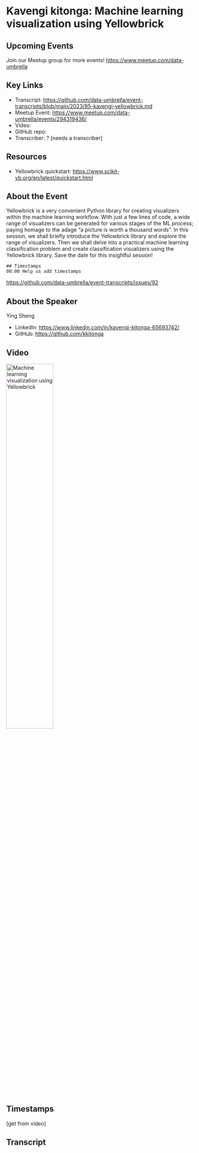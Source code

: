 # Kavengi kitonga:  Machine learning visualization using Yellowbrick

## Upcoming Events
Join our Meetup group for more events!
https://www.meetup.com/data-umbrella

## Key Links
- Transcript: https://github.com/data-umbrella/event-transcripts/blob/main/2023/85-kavengi-yellowbrick.md
- Meetup Event: https://www.meetup.com/data-umbrella/events/294319436/
- Video: 
- GitHub repo:  
- Transcriber:  ? [needs a transcriber]

## Resources
- Yellowbrick quickstart: https://www.scikit-yb.org/en/latest/quickstart.html

## About the Event
Yellowbrick is a very convenient Python library for creating visualizers within the machine learning workflow. With just a few lines of code, a wide range of visualizers can be generated for various stages of the ML process; paying homage to the adage “a picture is worth a thousand words”. In this session, we shall briefly introduce the Yellowbrick library and explore the range of visualizers. Then we shall delve into a practical machine learning classification problem and create classification visualizers using the Yellowbrick library. Save the date for this insightful session!

```
## Timestamps
00:00 Help us add timestamps
```
https://github.com/data-umbrella/event-transcripts/issues/92

## About the Speaker
Ying Sheng

- LinkedIn: https://www.linkedin.com/in/kavengi-kitonga-65693742/
- GitHub:  https://github.com/kkitonga

## Video
<a href="http://www.youtube.com/watch?feature=player_embedded&v=y5Qa5m1hKiA" target="_blank"><img src="http://img.youtube.com/vi/y5Qa5m1hKiA/0.jpg"
alt="Machine learning visualization using Yellowbrick" width="50%" /></a>

## Timestamps
[get from video]

## Transcript
